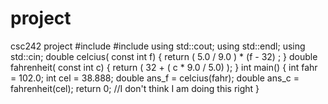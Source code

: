 # project
csc242 project
#include <iostream>
#include <string>
using std::cout;
using std::endl;
using std::cin;
double celcius( const int f)
{
	return ( 5.0 / 9.0 ) * (f - 32) ;
}
double fahrenheit( const int c)
{
	return ( 32 + ( c * 9.0 / 5.0) );
}
int main()
{
	int fahr = 102.0;
	int cel = 38.888;
	double ans_f = celcius(fahr);
	double ans_c = fahrenheit(cel);
	return 0;
	//I don't think I am doing this right
}
